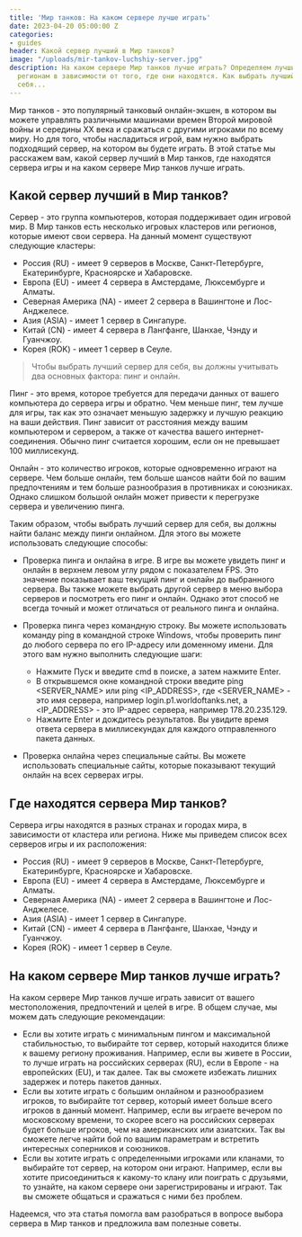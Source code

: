 ```yaml
---
title: 'Мир танков: На каком сервере лучше играть'
date: 2023-04-20 05:00:00 Z
categories:
- guides
header: Какой сервер лучший в Мир танков?
image: "/uploads/mir-tankov-luchshiy-server.jpg"
description: На каком сервере Мир танков лучше играть? Определяем лучшие сервера по
  регионам в зависимости от того, где они находятся. Как выбрать лучший сервер для
  себя...
---
```


Мир танков - это популярный танковый онлайн-экшен, в котором вы можете управлять различными машинами времен Второй мировой войны и середины XX века и сражаться с другими игроками по всему миру. Но для того, чтобы насладиться игрой, вам нужно выбрать подходящий сервер, на котором вы будете играть. В этой статье мы расскажем вам, какой сервер лучший в Мир танков, где находятся сервера игры и на каком сервере Мир танков лучше играть.

Какой сервер лучший в Мир танков?
---------------------------------

Сервер - это группа компьютеров, которая поддерживает один игровой мир. В Мир танков есть несколько игровых кластеров или регионов, которые имеют свои сервера. На данный момент существуют следующие кластеры:

*   Россия (RU) - имеет 9 серверов в Москве, Санкт-Петербурге, Екатеринбурге, Красноярске и Хабаровске.
*   Европа (EU) - имеет 4 сервера в Амстердаме, Люксембурге и Алматы.
*   Северная Америка (NA) - имеет 2 сервера в Вашингтоне и Лос-Анджелесе.
*   Азия (ASIA) - имеет 1 сервер в Сингапуре.
*   Китай (CN) - имеет 4 сервера в Лангфанге, Шанхае, Чэнду и Гуанчжоу.
*   Корея (ROK) - имеет 1 сервер в Сеуле.

> Чтобы выбрать лучший сервер для себя, вы должны учитывать два основных фактора: пинг и онлайн.

Пинг - это время, которое требуется для передачи данных от вашего компьютера до сервера игры и обратно. Чем меньше пинг, тем лучше для игры, так как это означает меньшую задержку и лучшую реакцию на ваши действия. Пинг зависит от расстояния между вашим компьютером и сервером, а также от качества вашего интернет-соединения. Обычно пинг считается хорошим, если он не превышает 100 миллисекунд.

<!-- Yandex.RTB R-A-1959236-7 -->
<div id="yandex_rtb_R-A-1959236-7"></div>
<script>window.yaContextCb.push(()=>{
  Ya.Context.AdvManager.render({
    renderTo: 'yandex_rtb_R-A-1959236-7',
    blockId: 'R-A-1959236-7'
  })
})</script>

Онлайн - это количество игроков, которые одновременно играют на сервере. Чем больше онлайн, тем больше шансов найти бой по вашим предпочтениям и тем больше разнообразия в противниках и союзниках. Однако слишком большой онлайн может привести к перегрузке сервера и увеличению пинга.

Таким образом, чтобы выбрать лучший сервер для себя, вы должны найти баланс между пинги онлайном. Для этого вы можете использовать следующие способы:

*   Проверка пинга и онлайна в игре. В игре вы можете увидеть пинг и онлайн в верхнем левом углу рядом с показателем FPS. Это значение показывает ваш текущий пинг и онлайн до выбранного сервера. Вы также можете выбрать другой сервер в меню выбора серверов и посмотреть его пинг и онлайн. Однако этот способ не всегда точный и может отличаться от реального пинга и онлайна.
    
*   Проверка пинга через командную строку. Вы можете использовать команду ping в командной строке Windows, чтобы проверить пинг до любого сервера по его IP-адресу или доменному имени. Для этого вам нужно выполнить следующие шаги:
    
    *   Нажмите Пуск и введите cmd в поиске, а затем нажмите Enter.
    *   В открывшемся окне командной строки введите ping <SERVER\_NAME> или ping <IP\_ADDRESS>, где <SERVER\_NAME> - это имя сервера, например login.p1.worldoftanks.net, а <IP\_ADDRESS> - это IP-адрес сервера, например 178.20.235.129.
    *   Нажмите Enter и дождитесь результатов. Вы увидите время ответа сервера в миллисекундах для каждого отправленного пакета данных.
*   Проверка онлайна через специальные сайты. Вы можете использовать специальные сайты, которые показывают текущий онлайн на всех серверах игры.

Где находятся сервера Мир танков?
---------------------------------

Сервера игры находятся в разных странах и городах мира, в зависимости от кластера или региона. Ниже мы приведем список всех серверов игры и их расположения:

*   Россия (RU) - имеет 9 серверов в Москве, Санкт-Петербурге, Екатеринбурге, Красноярске и Хабаровске.
*   Европа (EU) - имеет 4 сервера в Амстердаме, Люксембурге и Алматы.
*   Северная Америка (NA) - имеет 2 сервера в Вашингтоне и Лос-Анджелесе.
*   Азия (ASIA) - имеет 1 сервер в Сингапуре.
*   Китай (CN) - имеет 4 сервера в Лангфанге, Шанхае, Чэнду и Гуанчжоу.
*   Корея (ROK) - имеет 1 сервер в Сеуле.

На каком сервере Мир танков лучше играть?
-----------------------------------------

На каком сервере Мир танков лучше играть зависит от вашего местоположения, предпочтений и целей в игре. В общем случае, мы можем дать следующие рекомендации:

*   Если вы хотите играть с минимальным пингом и максимальной стабильностью, то выбирайте тот сервер, который находится ближе к вашему региону проживания. Например, если вы живете в России, то лучше играть на российских серверах (RU), если в Европе - на европейских (EU), и так далее. Так вы сможете избежать лишних задержек и потерь пакетов данных.
*   Если вы хотите играть с большим онлайном и разнообразием игроков, то выбирайте тот сервер, который имеет больше всего игроков в данный момент. Например, если вы играете вечером по московскому времени, то скорее всего на российских серверах будет больше игроков, чем на американских или азиатских. Так вы сможете легче найти бой по вашим параметрам и встретить интересных соперников и союзников.
*   Если вы хотите играть с определенными игроками или кланами, то выбирайте тот сервер, на котором они играют. Например, если вы хотите присоединиться к какому-то клану или поиграть с друзьями, то узнайте, на каком сервере они зарегистрированы и играют. Так вы сможете общаться и сражаться с ними без проблем.

Надеемся, что эта статья помогла вам разобраться в вопросе выбора сервера в Мир танков и предложила вам полезные советы.